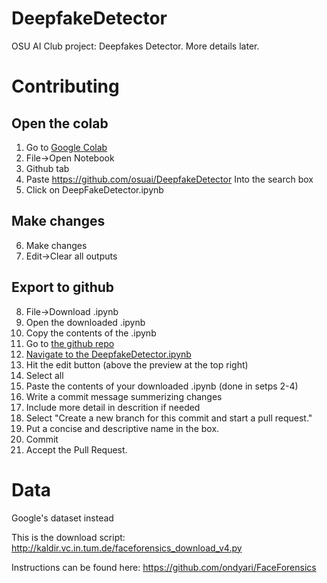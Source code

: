 # DeepfakeDetector

OSU AI Club project: Deepfakes Detector. More details later.

# Contributing
## Open the colab
1. Go to [Google Colab](colab.research.google.com)
2. File->Open Notebook
3. Github tab
4. Paste https://github.com/osuai/DeepfakeDetector Into the search box
5. Click on DeepFakeDetector.ipynb
## Make changes
6. Make changes
7. Edit->Clear all outputs
## Export to github
8. File->Download .ipynb
9. Open the downloaded .ipynb
10. Copy the contents of the .ipynb
11. Go to [the github repo](https://github.com/osuai/DeepfakeDetector)
12. [Navigate to the DeepfakeDetector.ipynb](https://github.com/osuai/DeepfakeDetector/blob/master/DeepFakeDetector.ipynb)
13. Hit the edit button (above the preview at the top right)
14. Select all
15. Paste the contents of your downloaded .ipynb (done in setps 2-4)
16. Write a commit message summerizing changes
17. Include more detail in descrition if needed
18. Select "Create a new branch for this commit and start a pull request."
19. Put a concise and descriptive name in the box.
20. Commit
21. Accept the Pull Request.

# Data
Google's dataset instead

This is the download script: http://kaldir.vc.in.tum.de/faceforensics_download_v4.py

Instructions can be found here: https://github.com/ondyari/FaceForensics
